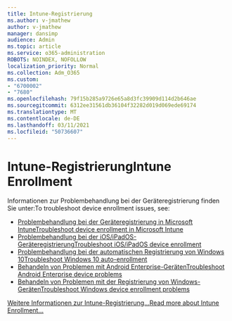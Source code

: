 ```yaml
---
title: Intune-Registrierung
ms.author: v-jmathew
author: v-jmathew
manager: dansimp
audience: Admin
ms.topic: article
ms.service: o365-administration
ROBOTS: NOINDEX, NOFOLLOW
localization_priority: Normal
ms.collection: Adm_O365
ms.custom:
- "6700002"
- "7680"
ms.openlocfilehash: 79f15b285a9726e65a8d3fc39909d114d2b646ae
ms.sourcegitcommit: 6312ee31561db36104f32282d019d069ede69174
ms.translationtype: MT
ms.contentlocale: de-DE
ms.lasthandoff: 03/11/2021
ms.locfileid: "50736607"
---
```

# <a name="intune-enrollment"></a><span data-ttu-id="6b407-102">Intune-Registrierung</span><span class="sxs-lookup"><span data-stu-id="6b407-102">Intune Enrollment</span></span>

<span data-ttu-id="6b407-103">Informationen zur Problembehandlung bei der Geräteregistrierung finden Sie unter:</span><span class="sxs-lookup"><span data-stu-id="6b407-103">To troubleshoot device enrollment issues, see:</span></span>

- [<span data-ttu-id="6b407-104">Problembehandlung bei der Geräteregistrierung in Microsoft Intune</span><span class="sxs-lookup"><span data-stu-id="6b407-104">Troubleshoot device enrollment in Microsoft Intune</span></span>](https://docs.microsoft.com/troubleshoot/mem/intune/troubleshoot-device-enrollment-in-intune)
- [<span data-ttu-id="6b407-105">Problembehandlung bei der iOS/iPadOS-Geräteregistrierung</span><span class="sxs-lookup"><span data-stu-id="6b407-105">Troubleshoot iOS/iPadOS device enrollment</span></span>](https://docs.microsoft.com/mem/intune/enrollment/troubleshoot-ios-enrollment-errors)
- [<span data-ttu-id="6b407-106">Problembehandlung bei der automatischen Registrierung von Windows 10</span><span class="sxs-lookup"><span data-stu-id="6b407-106">Troubleshoot Windows 10 auto-enrollment</span></span>](https://docs.microsoft.com/mem/intune/enrollment/troubleshoot-windows-auto-enrollment)
- [<span data-ttu-id="6b407-107">Behandeln von Problemen mit Android Enterprise-Geräten</span><span class="sxs-lookup"><span data-stu-id="6b407-107">Troubleshoot Android Enterprise device problems</span></span>](https://docs.microsoft.com/troubleshoot/mem/intune/troubleshoot-android-enrollment)
- [<span data-ttu-id="6b407-108">Behandeln von Problemen mit der Registrierung von Windows-Geräten</span><span class="sxs-lookup"><span data-stu-id="6b407-108">Troubleshoot Windows device enrollment problems</span></span>](https://docs.microsoft.com/troubleshoot/mem/intune/troubleshoot-windows-enrollment-errors)

[<span data-ttu-id="6b407-109">Weitere Informationen zur Intune-Registrierung...</span><span class="sxs-lookup"><span data-stu-id="6b407-109">Read more about Intune Enrollment...</span></span>](https://docs.microsoft.com/mem/intune/enrollment/)
